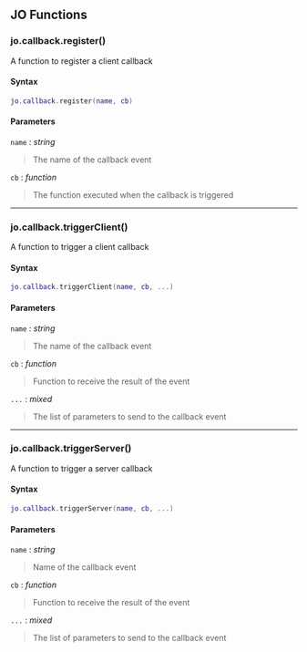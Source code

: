 
## JO Functions

### jo.callback.register()

<!-- @include: ./slots/headers.md#g_client|jo.callback.register -->

A function to register a client callback <br>

<!-- @include: ./slots/descriptions.md#g_client|jo.callback.register -->

#### Syntax

```lua
jo.callback.register(name, cb)
```

#### Parameters

`name` : _string_
> The name of the callback event
>

`cb` : _function_
> The function executed when the callback is triggered
>

<!-- @include: ./slots/examples.md#g_client|jo.callback.register -->

<!-- @include: ./slots/footers.md#g_client|jo.callback.register -->

---

### jo.callback.triggerClient()

<!-- @include: ./slots/headers.md#g_client|jo.callback.triggerClient -->

A function to trigger a client callback <br>

<!-- @include: ./slots/descriptions.md#g_client|jo.callback.triggerClient -->

#### Syntax

```lua
jo.callback.triggerClient(name, cb, ...)
```

#### Parameters

`name` : _string_
> The name of the callback event
>

`cb` : _function_
> Function to receive the result of the event
>

`...` : _mixed_ <BadgeOptional />
> The list of parameters to send to the callback event
>

<!-- @include: ./slots/examples.md#g_client|jo.callback.triggerClient -->

<!-- @include: ./slots/footers.md#g_client|jo.callback.triggerClient -->

---

### jo.callback.triggerServer()

<!-- @include: ./slots/headers.md#g_client|jo.callback.triggerServer -->

A function to trigger a server callback <br>

<!-- @include: ./slots/descriptions.md#g_client|jo.callback.triggerServer -->

#### Syntax

```lua
jo.callback.triggerServer(name, cb, ...)
```

#### Parameters

`name` : _string_
> Name of the callback event
>

`cb` : _function_
> Function to receive the result of the event
>

`...` : _mixed_ <BadgeOptional />
> The list of parameters to send to the callback event
>

<!-- @include: ./slots/examples.md#g_client|jo.callback.triggerServer -->

<!-- @include: ./slots/footers.md#g_client|jo.callback.triggerServer -->

